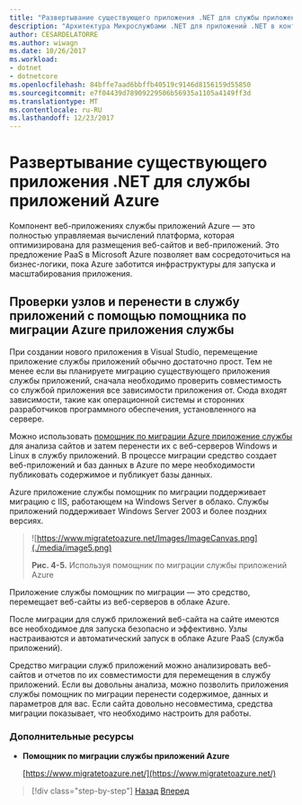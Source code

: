 ```yaml
---
title: "Развертывание существующего приложения .NET для службы приложений Azure"
description: "Архитектура Микрослужбами .NET для приложений .NET в контейнерах | Развертывание существующего приложения .NET для службы приложений Azure"
author: CESARDELATORRE
ms.author: wiwagn
ms.date: 10/26/2017
ms.workload:
- dotnet
- dotnetcore
ms.openlocfilehash: 84bffe7aad6bbffb40519c9146d8156159d55850
ms.sourcegitcommit: e7f04439d78909229506b56935a1105a4149ff3d
ms.translationtype: MT
ms.contentlocale: ru-RU
ms.lasthandoff: 12/23/2017
---
```

# <a name="how-to-deploy-existing-net-apps-to-azure-app-service"></a>Развертывание существующего приложения .NET для службы приложений Azure 

Компонент веб-приложениях службы приложений Azure — это полностью управляемая вычислений платформа, которая оптимизирована для размещения веб-сайтов и веб-приложений. Это предложение PaaS в Microsoft Azure позволяет вам сосредоточиться на бизнес-логики, пока Azure заботится инфраструктуры для запуска и масштабирования приложения.

## <a name="validate-sites-and-migrate-to-app-service-with-azure-app-service-migration-assistant"></a>Проверки узлов и перенести в службу приложений с помощью помощника по миграции Azure приложения службы

При создании нового приложения в Visual Studio, перемещение приложение службы приложений обычно достаточно прост. Тем не менее если вы планируете миграцию существующего приложения службы приложений, сначала необходимо проверить совместимость со службой приложения все зависимости приложения от. Сюда входят зависимости, такие как операционной системы и сторонних разработчиков программного обеспечения, установленного на сервере.

Можно использовать [помощник по миграции Azure приложение службы](https://www.migratetoazure.net/) для анализа сайтов и затем перенести их с веб-серверов Windows и Linux в службу приложений. В процессе миграции средство создает веб-приложений и баз данных в Azure по мере необходимости публиковать содержимое и публикует базы данных.

Azure приложение службы помощник по миграции поддерживает миграцию с IIS, работающем на Windows Server в облако. Службы приложений поддерживает Windows Server 2003 и более поздних версиях.

> ![https://www.migratetoazure.net/Images/ImageCanvas.png](./media/image5.png)
>
> **Рис. 4-5.** Используя помощник по миграции службы приложений Azure

Приложение службы помощник по миграции — это средство, перемещает веб-сайты из веб-серверов в облаке Azure.

После миграции для служб приложений веб-сайта на сайте имеются все необходимое для запуска безопасно и эффективно. Узлы настраиваются и автоматический запуск в облаке Azure PaaS (служба приложений).

Средство миграции служб приложений можно анализировать веб-сайтов и отчетов по их совместимости для перемещения в службу приложений. Если вы довольны анализа, можно позволить приложения службы помощник по миграции перенести содержимое, данных и параметров для вас. Если сайта довольно несовместима, средства миграции показывает, что необходимо настроить для работы.

### <a name="additional-resources"></a>Дополнительные ресурсы

-   **Помощник по миграции службы приложений Azure**

    [https://www.migratetoazure.net/](https://www.migratetoazure.net/)

>[!div class="step-by-step"]
[Назад](what-about-cloud-optimized-applications.md)
[Вперед](deploy-existing-net-apps-as-windows-containers.md)
